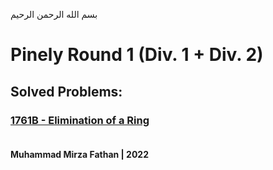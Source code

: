 بسم الله الرحمن الرحيم
<br />
# Pinely Round 1 (Div. 1 + Div. 2)
## Solved Problems:
### [1761B - Elimination of a Ring](https://codeforces.com/problemset/problem/1761/B) <br/><br/>
**Muhammad Mirza Fathan | 2022**
